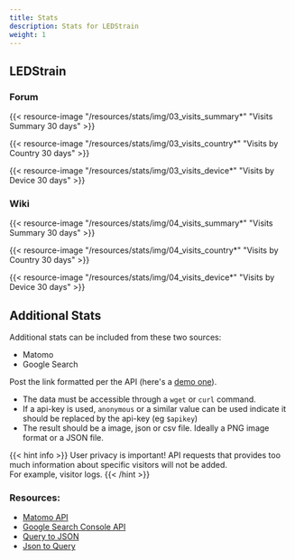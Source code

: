 ```yaml
---
title: Stats
description: Stats for LEDStrain
weight: 1
---
```


## LEDStrain
### Forum

{{< resource-image "/resources/stats/img/03_visits_summary*" "Visits Summary 30 days" >}}  

{{< resource-image "/resources/stats/img/03_visits_country*" "Visits by Country 30 days" >}}  

{{< resource-image "/resources/stats/img/03_visits_device*" "Visits by Device 30 days" >}}  


### Wiki

{{< resource-image "/resources/stats/img/04_visits_summary*" "Visits Summary 30 days" >}}  

{{< resource-image "/resources/stats/img/04_visits_country*" "Visits by Country 30 days" >}}  

{{< resource-image "/resources/stats/img/04_visits_device*" "Visits by Device 30 days" >}}  

## Additional Stats

Additional stats can be included from these two sources:

* Matomo
* Google Search

Post the link formatted per the API (here's a [demo one](https://demo.matomo.org/index.php?module=API&method=ImageGraph.get&idSite=3&apiModule=DevicesDetection&apiAction=getBrowsers&token_auth=anonymous&graphType=horizontalBar&period=month&date=today&width=500&height=250)).

* The data must be accessible through a `wget` or `curl` command. 
* If a api-key is used, `anonymous` or a similar value can be used indicate it should be replaced by the api-key (eg `$apikey`)
* The result should be a image, json or csv file. Ideally a PNG image format or a JSON file.

{{< hint info >}}
User privacy is important!
API requests that provides too much information about specific visitors will not be added.  
For example, visitor logs.
{{< /hint >}}


### Resources:

* [Matomo API](https://developer.matomo.org/api-reference/reporting-api-metadata#static-image-graphs)
* [Google Search Console API](https://developers.google.com/webmaster-tools/search-console-api-original/v3/how-tos/search_analytics.html)
* [Query to JSON](https://tools.knowledgewalls.com/querystringtojson)
* [Json to Query](https://tools.knowledgewalls.com/jsontoquerystring)
